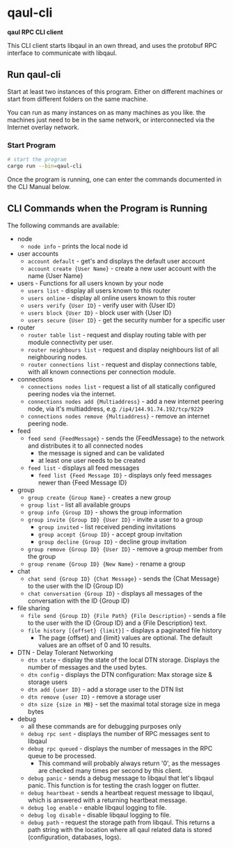 # qaul-cli

**qaul RPC CLI client**

This CLI client starts libqaul in an own thread, and uses the protobuf RPC interface to communicate with libqaul.

## Run qaul-cli

Start at least two instances of this program. Either on different machines or start from different folders on the same machine.

You can run as many instances on as many machines as you like. the machines just need to be in the same network, or interconnected via the Internet overlay network.

### Start Program

```sh
# start the program
cargo run --bin=qaul-cli
```

Once the program is running, one can enter the commands documented in the CLI Manual below.

## CLI Commands when the Program is Running

The following commands are available:

* node
  * `node info` - prints the local node id
* user accounts
  * `account default` - get's and displays the default user account
  * `account create {User Name}` - create a new user account with the name {User Name}
* users - Functions for all users known by your node
  * `users list` - display all users known to this router
  * `users online` - display all online users known to this router
  * `users verify {User ID}` - verify user with {User ID}
  * `users block {User ID}` - block user with {User ID}
  * `users secure {User ID}` - get the security number for a specific user
* router
  * `router table list` - request and display routing table with per module connectivity per user.
  * `router neighbours list` - request and display neighbours list of all neighbouring nodes.
  * `router connections list` - request and display connections table, with all known connections per connection module.
* connections
  * `connections nodes list` - request a list of all statically configured peering nodes via the internet.
  * `connections nodes add {Multiaddress}` - add a new internet peering node, via it's multiaddress, e.g. `/ip4/144.91.74.192/tcp/9229`
  * `connections nodes remove {Multiaddress}` - remove an internet peering node.
* feed
  * `feed send {FeedMessage}` - sends the {FeedMessage} to the network and distributes it to all connected nodes
    * the message is signed and can be validated
    * at least one user needs to be created
  * `feed list` - displays all feed messages
    * `feed list {Feed Message ID}` - displays only feed messages newer than {Feed Message ID}
* group
  * `group create {Group Name}` - creates a new group
  * `group list` - list all available groups
  * `group info {Group ID}` - shows the group information
  * `group invite {Group ID} {User ID}` - invite a user to a group
    * `group invited` - list received pending invitations
    * `group accept {Group ID}` - accept group invitation
    * `group decline {Group ID}` - decline group invitation
  * `group remove {Group ID} {User ID}` - remove a group member from the group
  * `group rename {Group ID} {New Name}` - rename a group
* chat
  * `chat send {Group ID} {Chat Message}` - sends the {Chat Message} to the user with the ID {Group ID}
  * `chat conversation {Group ID}` - displays all messages of the conversation with the ID {Group ID}
* file sharing
  * `file send {Group ID} {File Path} {File Description}` - sends a file to the user with the ID {Group ID} and a {File Description} text.
  * `file history [{offset} {limit}]` - displays a paginated file history
    * The page {offset} and {limit} values are optional. The default values are an offset of 0 and 10 results.
* DTN - Delay Tolerant Networking
  * `dtn state` - display the state of the local DTN storage. Displays the number of messages and the used bytes.
  * `dtn config` - displays the DTN configuration: Max storage size & storage users
  * `dtn add {user ID}` - add a storage user to the DTN list
  * `dtn remove {user ID}` - remove a storage user
  * `dtn size {size in MB}` - set the maximal total storage size in mega bytes
* debug
  * all these commands are for debugging purposes only
  * `debug rpc sent` - displays the number of RPC messages sent to libqaul
  * `debug rpc queued` - displays the number of messages in the RPC queue to be processed.
    * This command will probably always return '0', as the messages are checked many times per second by this client.
  * `debug panic` - sends a debug message to libqaul that let's libqaul panic. This function is for testing the crash logger on flutter.
  * `debug heartbeat` - sends a heartbeat request message to libqaul, which is answered with a returning heartbeat message.
  * `debug log enable` - enable libqaul logging to file.
  * `debug log disable` - disable libqaul logging to file.
  * `debug path` - request the storage path from libqaul. This returns a path string with the location where all qaul related data is stored (configuration, databases, logs).
